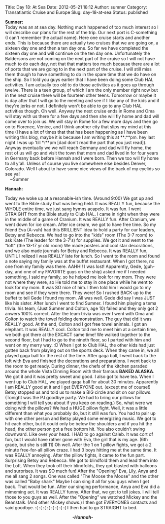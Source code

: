 Title: Day 18: At Sea
Date: 2012-05-21 18:12
Author: sumner
Category: Transatlantic Cruise and Europe
Slug: day-18-at-sea
Status: published

**Sumner:**  
Today was an at sea day. Nothing much happened of too much interest so I
will describe our plans for the rest of the trip. Our next port is
C-something (I can't remember the actual name). Here one cruise starts
and another ends. This is because there are actually two cruises that we
are going on, a sixteen day one and then a ten day one. So far we have
completed the sixteen day one and will continue on the ten day one.
Unfortunately the Baldersons are not coming on the next part of the
cruise so I will not have much to do each day, not that that matters too
much because there are a lot of ports that we are going to in the next
part of the cruise. I will still miss them though to have something to
do in the spare time that we do have on the ship. So I told you guys
earlier that I have been doing some Club HAL activities. I am actually
too old to do those activities as it goes up through twelve. There is a
teen group, of which I am the only member right now but in the next
cruise there will be fourteen other teens. Tomorrow or maybe it is day
after that I will go to the meeting and see if I like any of the kids
and if they're jerks or not. I definitely won't be able to go to any
Club HAL activities though. Oh well. Anyway the next cruise ends in Rome
and Oma will stay with us there for a few days and then she will fly
home and dad will come over to join us. We will stay in Rome for a few
more days and then go on to Florence, Venice, and I think another city
that slips my mind at this time (I have a lot of times that that has
been happening as I have been writing this blog, maybe it is because I
am writing this at **:**pm. hey last night I was up 'till \*:\*\*pm
\[dad don't read the part that you just read\]). Anyway eventually we we
will reach Germany and dad will fly home, the rest of us will go and
visit the town that mom and dad lived in for four years in Germany back
before Hannah and I were born. Then we too will fly home to all y'all.
Unless of course you live somewhere else besides Denver, Colorado. Well
I about to have some nice views of the back of my eyelids so see ya!  
    \~Sumner

**Hannah:**

Today we woke up at a resonable-ish time. (Around 9:00) We got up and
went to the Bible study that was being held. It was REALLY fun, because
the WHOLE entire time, we just sang hymns acapelo. It was fun. I went
STRAIGHT from the Bible study to Club HAL. I came in right when they
were in the middle of a game of Cranium. It was REALLY fun. After
Cranium, we went down for ice cream. After ice cream, we got to have
free time. So my friend Eva (A-vuh) had this BRILLIENT idea to hold a
party for our leaders, Betsy and Rebecca. We had to go into the "kids"
room (The 3-7 room) to ask Kate (The leader for the 3-7's) for supplies.
We got it and went to the "loft" (the 13-17 yr old room) We made posters
and cool star decorations, and we also made journals for Betsy and
Rebecca. It was REALLY fun, UNTIL I relized I was REALLY late for lunch.
So I went to the room and found a note saying my family was at the
buffet restaurant. When I got there, no one from my family was there.
AAHH!! I was lost! Apparently, Gede, (guh-day, and one of my FAVORITE
guys on the ship) asked me if I needed something, I said my family, so
he helped me look for my mom. They were not where they were, so He told
me to stay in one place while he went to look for my mom. It was SO nice
of him. I then told him I would go to my room and see if they were
there. They were! So I rushed BACK up to the buffet to tell Gede I found
my mom. All was well. Gede did say I was JUST like his sister. After
lunch I went to find Sumner. I found him playing a tema trivia. his
team, (Just Sumner and Colton, age 10) failed and they only got 2 anwers
100% correct. After the team trivia was over I went with Oma and Colton
to watch the towel folding demonstration. The guy that did it was REALLY
good. At the end, Colton and I got free towel animals. I got an
elephant. It was REALLY cool. Colton told me to meet him at a certain
time, we both got there at the EXCACT same time! We walked together to
the second floor, but I had to go to the nineth floor, so I parted with
him and went on my merry way. :D When I got to Club HAL, the other kids
had just gotten back from playing out on the sports deck. When they came
in, we all played gaga ball for the rest of the time. After gaga ball, I
went back to the loft with Eva and finished the decorations and
preparations. I went back to the room to get ready. During dinner, the
chefs of the kitchen paraded around the whole Vista Dinning Room with
their famous **BAKED ALASKA**. We got it and it was pretty sweet and
good. I also got to have tea. When I went up to Club HAL, we played gaga
ball for about 30 minutes. Apparently I am REALLY good at it and I get
EVERYONE out. (except me of course!) Betsy stopped us and told us to
make a BIG circle and sit on our pillows. (Tonight was the PJ goodbye
party. We had to bring our pillows for something I will tell you about
if you keep on reading.) So, what were we doing with the pillows? We had
a HUGE pillow fight. Well, it was a little different than what you
probably do, but it still was fun. You had to pair up with one other
person and Betsy played some energizing music. We got to hit each other,
but it could only be below the shoulders and if you hit the head, the
other person got a free bottom hit. You also couldn't swing downward.
Like over your head. I HAD to go against Caleb. It was cort of fun, but
I would have rather gone with Eva, the girl that is my age. (6th grade,
but she is still 11) Oh well. After the 1 on 1 pillow fights, we got a 2
minute free-for-all pillow craze. I had 3 boys hitting me at the same
time. It was REALLY annoying. After the pillow fights, it came to the
fun part. Surprising Betsy and Rebecca. We got to blindfold them and
lead them into the Loft. When they took off their blindfolds, they got
blasted with balloons and surprises. It was SO much fun! After the
"Opening" Eva, Lily, Anya and me all sang 2 songs. One was called "The
Moose the Moose" and the other was called "Baby shark" Maybe I can sing
it all for you guys when I get back. That would be fun. After our
singing performance, Anya and Eva did a mimeming act. It was REALLY
funny. After that, we got to tell jokes. I will tell those to you guys
as well. After the "Opening" we watched Mickey and the Beanstalk. (And
other Mickey shows.) I then got EVERYONES contacts and said goodbye. :(
:( :( :( :( :( :( :( I then had to go STRAIGHT to bed.  
  

<div align="CENTER">

***-Hannah-***

</div>
